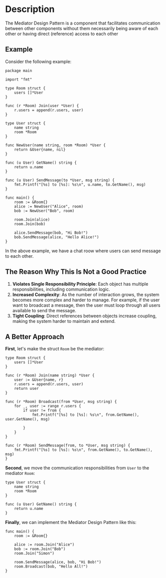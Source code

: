 # Description

The Mediator Design Pattern is a component that facilitates communication between other components without them necessarily being aware of each other or having direct (reference) access to each other

## Example

Consider the following example:

```
package main

import "fmt"

type Room struct {
	users []*User
}

func (r *Room) Join(user *User) {
	r.users = append(r.users, user)
}

type User struct {
	name string
	room *Room
}

func NewUser(name string, room *Room) *User {
	return &User{name, nil}
}

func (u User) GetName() string {
	return u.name
}

func (u User) SendMessage(to *User, msg string) {
	fmt.Printf("[%s] to [%s]: %s\n", u.name, to.GetName(), msg)
}

func main() {
	room := &Room{}
	alice := NewUser("Alice", room)
	bob := NewUser("Bob", room)

	room.Join(alice)
	room.Join(bob)

	alice.SendMessage(bob, "Hi Bob!")
	bob.SendMessage(alice, "Hello Alice!")
}
```

In the above example, we have a chat roow where users can send message to each other.

## The Reason Why This Is Not a Good Practice

1. **Violates Single Responsibility Principle**: Each object has multiple responsibilities, including communication logic.
2. **Increased Complexity**: As the number of interaction grows, the system becomes more complex and harder to manage. For example, if the user want to broadcast a message, then the user must loop through all users available to send the message.
3. **Tight Coupling**: Direct references between objects increase coupling, making the system harder to maintain and extend.

## A Better Approach

**First**, let's make the struct `Room` be the mediator:

```
type Room struct {
	users []*User
}

func (r *Room) Join(name string) *User {
	user := &User{name, r}
	r.users = append(r.users, user)
	return user
}

func (r *Room) Broadcast(from *User, msg string) {
	for _, user := range r.users {
		if user != from {
			fmt.Printf("[%s] to [%s]: %s\n", from.GetName(), user.GetName(), msg)

		}
	}
}

func (r *Room) SendMessage(from, to *User, msg string) {
	fmt.Printf("[%s] to [%s]: %s\n", from.GetName(), to.GetName(), msg)
}
```

**Second**, we move the communication responsibilities from `User` to the mediator `Room`:

```
type User struct {
	name string
	room *Room
}

func (u User) GetName() string {
	return u.name
}
```

**Finally**, we can implement the Mediator Design Pattern like this:

```
func main() {
	room := &Room{}

	alice := room.Join("Alice")
	bob := room.Join("Bob")
	room.Join("Simon")

	room.SendMessage(alice, bob, "Hi Bob!")
	room.Broadcast(bob, "Hello All!")
}
```

